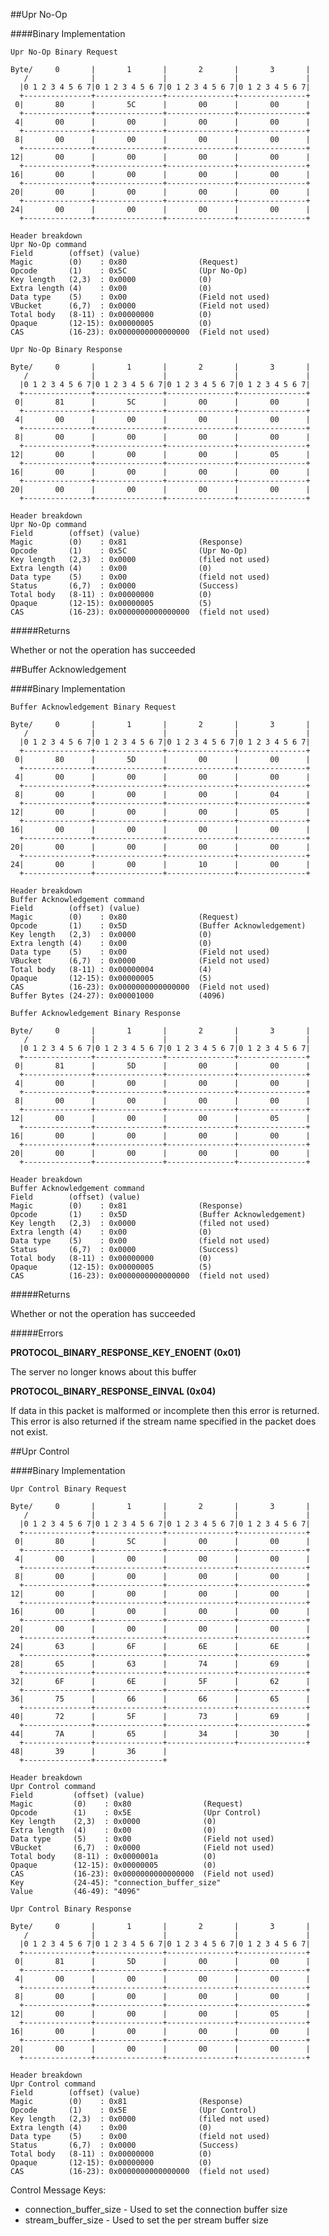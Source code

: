 
##Upr No-Op

####Binary Implementation

    Upr No-Op Binary Request

    Byte/     0       |       1       |       2       |       3       |
       /              |               |               |               |
      |0 1 2 3 4 5 6 7|0 1 2 3 4 5 6 7|0 1 2 3 4 5 6 7|0 1 2 3 4 5 6 7|
      +---------------+---------------+---------------+---------------+
     0|       80      |       5C      |       00      |       00      |
      +---------------+---------------+---------------+---------------+
     4|       00      |       00      |       00      |       00      |
      +---------------+---------------+---------------+---------------+
     8|       00      |       00      |       00      |       00      |
      +---------------+---------------+---------------+---------------+
    12|       00      |       00      |       00      |       00      |
      +---------------+---------------+---------------+---------------+
    16|       00      |       00      |       00      |       00      |
      +---------------+---------------+---------------+---------------+
    20|       00      |       00      |       00      |       00      |
      +---------------+---------------+---------------+---------------+
    24|       00      |       00      |       00      |       00      |
      +---------------+---------------+---------------+---------------+

    Header breakdown
    Upr No-Op command
    Field        (offset) (value)
    Magic        (0)    : 0x80                (Request)
    Opcode       (1)    : 0x5C                (Upr No-Op)
    Key length   (2,3)  : 0x0000              (0)
    Extra length (4)    : 0x00                (0)
    Data type    (5)    : 0x00                (Field not used)
    VBucket      (6,7)  : 0x0000              (Field not used)
    Total body   (8-11) : 0x00000000          (0)
    Opaque       (12-15): 0x00000005          (0)
    CAS          (16-23): 0x0000000000000000  (Field not used)

    Upr No-Op Binary Response

    Byte/     0       |       1       |       2       |       3       |
       /              |               |               |               |
      |0 1 2 3 4 5 6 7|0 1 2 3 4 5 6 7|0 1 2 3 4 5 6 7|0 1 2 3 4 5 6 7|
      +---------------+---------------+---------------+---------------+
     0|       81      |       5C      |       00      |       00      |
      +---------------+---------------+---------------+---------------+
     4|       00      |       00      |       00      |       00      |
      +---------------+---------------+---------------+---------------+
     8|       00      |       00      |       00      |       00      |
      +---------------+---------------+---------------+---------------+
    12|       00      |       00      |       00      |       05      |
      +---------------+---------------+---------------+---------------+
    16|       00      |       00      |       00      |       00      |
      +---------------+---------------+---------------+---------------+
    20|       00      |       00      |       00      |       00      |
      +---------------+---------------+---------------+---------------+

    Header breakdown
    Upr No-Op command
    Field        (offset) (value)
    Magic        (0)    : 0x81 	              (Response)
    Opcode       (1)    : 0x5C                (Upr No-Op)
    Key length   (2,3)  : 0x0000              (filed not used)
    Extra length (4)    : 0x00                (0)
    Data type    (5)    : 0x00                (field not used)
    Status       (6,7)  : 0x0000              (Success)
    Total body   (8-11) : 0x00000000          (0)
    Opaque       (12-15): 0x00000005          (5)
    CAS          (16-23): 0x0000000000000000  (field not used)

#####Returns

Whether or not the operation has succeeded


##Buffer Acknowledgement

####Binary Implementation

    Buffer Acknowledgement Binary Request

    Byte/     0       |       1       |       2       |       3       |
       /              |               |               |               |
      |0 1 2 3 4 5 6 7|0 1 2 3 4 5 6 7|0 1 2 3 4 5 6 7|0 1 2 3 4 5 6 7|
      +---------------+---------------+---------------+---------------+
     0|       80      |       5D      |       00      |       00      |
      +---------------+---------------+---------------+---------------+
     4|       00      |       00      |       00      |       00      |
      +---------------+---------------+---------------+---------------+
     8|       00      |       00      |       00      |       04      |
      +---------------+---------------+---------------+---------------+
    12|       00      |       00      |       00      |       05      |
      +---------------+---------------+---------------+---------------+
    16|       00      |       00      |       00      |       00      |
      +---------------+---------------+---------------+---------------+
    20|       00      |       00      |       00      |       00      |
      +---------------+---------------+---------------+---------------+
    24|       00      |       00      |       10      |       00      |
      +---------------+---------------+---------------+---------------+

    Header breakdown
    Buffer Acknowledgement command
    Field        (offset) (value)
    Magic        (0)    : 0x80                (Request)
    Opcode       (1)    : 0x5D                (Buffer Acknowledgement)
    Key length   (2,3)  : 0x0000              (0)
    Extra length (4)    : 0x00                (0)
    Data type    (5)    : 0x00                (Field not used)
    VBucket      (6,7)  : 0x0000              (Field not used)
    Total body   (8-11) : 0x00000004          (4)
    Opaque       (12-15): 0x00000005          (5)
    CAS          (16-23): 0x0000000000000000  (Field not used)
	Buffer Bytes (24-27): 0x00001000          (4096)

    Buffer Acknowledgement Binary Response

    Byte/     0       |       1       |       2       |       3       |
       /              |               |               |               |
      |0 1 2 3 4 5 6 7|0 1 2 3 4 5 6 7|0 1 2 3 4 5 6 7|0 1 2 3 4 5 6 7|
      +---------------+---------------+---------------+---------------+
     0|       81      |       5D      |       00      |       00      |
      +---------------+---------------+---------------+---------------+
     4|       00      |       00      |       00      |       00      |
      +---------------+---------------+---------------+---------------+
     8|       00      |       00      |       00      |       00      |
      +---------------+---------------+---------------+---------------+
    12|       00      |       00      |       00      |       05      |
      +---------------+---------------+---------------+---------------+
    16|       00      |       00      |       00      |       00      |
      +---------------+---------------+---------------+---------------+
    20|       00      |       00      |       00      |       00      |
      +---------------+---------------+---------------+---------------+

    Header breakdown
    Buffer Acknowledgement command
    Field        (offset) (value)
    Magic        (0)    : 0x81 	              (Response)
    Opcode       (1)    : 0x5D                (Buffer Acknowledgement)
    Key length   (2,3)  : 0x0000              (filed not used)
    Extra length (4)    : 0x00                (0)
    Data type    (5)    : 0x00                (field not used)
    Status       (6,7)  : 0x0000              (Success)
    Total body   (8-11) : 0x00000000          (0)
    Opaque       (12-15): 0x00000005          (5)
    CAS          (16-23): 0x0000000000000000  (field not used)

#####Returns

Whether or not the operation has succeeded

#####Errors

**PROTOCOL_BINARY_RESPONSE_KEY_ENOENT (0x01)**

The server no longer knows about this buffer

**PROTOCOL_BINARY_RESPONSE_EINVAL (0x04)**

If data in this packet is malformed or incomplete then this error is returned. This error is also returned if the stream name specified in the packet does not exist.

##Upr Control

####Binary Implementation

    Upr Control Binary Request

    Byte/     0       |       1       |       2       |       3       |
       /              |               |               |               |
      |0 1 2 3 4 5 6 7|0 1 2 3 4 5 6 7|0 1 2 3 4 5 6 7|0 1 2 3 4 5 6 7|
      +---------------+---------------+---------------+---------------+
     0|       80      |       5C      |       00      |       00      |
      +---------------+---------------+---------------+---------------+
     4|       00      |       00      |       00      |       00      |
      +---------------+---------------+---------------+---------------+
     8|       00      |       00      |       00      |       00      |
      +---------------+---------------+---------------+---------------+
    12|       00      |       00      |       00      |       00      |
      +---------------+---------------+---------------+---------------+
    16|       00      |       00      |       00      |       00      |
      +---------------+---------------+---------------+---------------+
    20|       00      |       00      |       00      |       00      |
      +---------------+---------------+---------------+---------------+
    24|       63      |       6F      |       6E      |       6E      |
      +---------------+---------------+---------------+---------------+
    28|       65      |       63      |       74      |       69      |
      +---------------+---------------+---------------+---------------+
    32|       6F      |       6E      |       5F      |       62      |
      +---------------+---------------+---------------+---------------+
    36|       75      |       66      |       66      |       65      |
      +---------------+---------------+---------------+---------------+
    40|       72      |       5F      |       73      |       69      |
      +---------------+---------------+---------------+---------------+
    44|       7A      |       65      |       34      |       30      |
      +---------------+---------------+---------------+---------------+
    48|       39      |       36      |
      +---------------+---------------+

    Header breakdown
    Upr Control command
    Field         (offset) (value)
    Magic         (0)    : 0x80                (Request)
    Opcode        (1)    : 0x5E                (Upr Control)
    Key length    (2,3)  : 0x0000              (0)
    Extra length  (4)    : 0x00                (0)
    Data type     (5)    : 0x00                (Field not used)
    VBucket       (6,7)  : 0x0000              (Field not used)
    Total body    (8-11) : 0x0000001a          (0)
    Opaque        (12-15): 0x00000005          (0)
    CAS           (16-23): 0x0000000000000000  (Field not used)
	Key			  (24-45): "connection_buffer_size"
	Value         (46-49): "4096"

    Upr Control Binary Response

    Byte/     0       |       1       |       2       |       3       |
       /              |               |               |               |
      |0 1 2 3 4 5 6 7|0 1 2 3 4 5 6 7|0 1 2 3 4 5 6 7|0 1 2 3 4 5 6 7|
      +---------------+---------------+---------------+---------------+
     0|       81      |       5D      |       00      |       00      |
      +---------------+---------------+---------------+---------------+
     4|       00      |       00      |       00      |       00      |
      +---------------+---------------+---------------+---------------+
     8|       00      |       00      |       00      |       00      |
      +---------------+---------------+---------------+---------------+
    12|       00      |       00      |       00      |       05      |
      +---------------+---------------+---------------+---------------+
    16|       00      |       00      |       00      |       00      |
      +---------------+---------------+---------------+---------------+
    20|       00      |       00      |       00      |       00      |
      +---------------+---------------+---------------+---------------+

    Header breakdown
    Upr Control command
    Field        (offset) (value)
    Magic        (0)    : 0x81 	              (Response)
    Opcode       (1)    : 0x5E                (Upr Control)
    Key length   (2,3)  : 0x0000              (filed not used)
    Extra length (4)    : 0x00                (0)
    Data type    (5)    : 0x00                (field not used)
    Status       (6,7)  : 0x0000              (Success)
    Total body   (8-11) : 0x00000000          (0)
    Opaque       (12-15): 0x00000000          (0)
    CAS          (16-23): 0x0000000000000000  (field not used)

Control Message Keys:

* connection_buffer_size - Used to set the connection buffer size
* stream_buffer_size - Used to set the per stream buffer size
